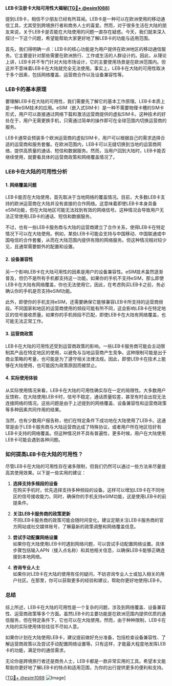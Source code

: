 **LEB卡注册卡大陆可用性大揭秘[[TG💪+ @esim1088](https://t.me/s/esim1088)]**

提到LEB卡，相信不少朋友已经有所耳闻。LEB卡是一种可以在欧洲使用的移动通信工具，尤其受到跨境旅行者和商务人士的喜爱。然而，对于很多生活在大陆的朋友来说，关于LEB卡是否能在大陆使用的问题一直存在疑惑。今天，我们就来深入探讨一下这个问题，希望能帮助大家更好地了解LEB卡的功能与适用范围。

首先，我们得明确一点：LEB卡的核心功能是为用户提供在欧洲地区的移动通信服务。它主要是针对那些需要在欧洲旅行、工作或生活的人群设计的。因此，从理论上讲，LEB卡并不专门针对大陆市场设计，它的主要使用场景是在欧洲范围内。但这并不意味着LEB卡在大陆就完全无法使用。事实上，LEB卡在大陆的可用性取决于多个因素，包括网络覆盖、运营商合作以及设备兼容性等。

### LEB卡的基本原理

要理解LEB卡在大陆的可用性，我们需要先了解它的基本工作原理。LEB卡本质上是一种eSIM技术的应用。eSIM（嵌入式SIM卡）是一种不需要物理卡槽的SIM卡形式，用户可以直接通过网络下载和激活运营商提供的虚拟SIM卡。这种技术的好处在于，用户无需更换手机，只需通过简单的操作即可在全球范围内切换运营商的服务。

LEB卡通常会预装多个欧洲运营商的虚拟SIM卡，用户可以根据自己的需求选择合适的运营商和服务套餐。在欧洲范围内，LEB卡可以无缝切换到当地的运营商网络，提供高质量的通话、短信和数据服务。然而，当用户回到大陆时，LEB卡能否继续使用，就要看具体的运营商政策和网络覆盖情况了。

### LEB卡在大陆的可用性分析

#### 1. 网络覆盖问题

LEB卡能否在大陆使用，首先取决于当地网络的覆盖情况。目前，大多数LEB卡支持的欧洲运营商在大陆并没有直接的合作网络。这意味着即使LEB卡本身具备eSIM功能，但在大陆地区可能无法找到有效的网络信号。这种情况会导致用户无法正常使用LEB卡的通话、短信和数据服务。

不过，也有一些LEB卡服务商与大陆的运营商建立了合作关系，使得LEB卡在特定情况下可以在大陆使用。例如，某些LEB卡可能会支持与中国移动、中国联通或中国电信的合作套餐，从而在大陆范围内提供有限的网络服务。但这种情况相对较少见，且通常需要额外的配置和设置。

#### 2. 设备兼容性

另一个影响LEB卡在大陆可用性的因素是用户的设备兼容性。eSIM技术虽然逐渐普及，但仍不是所有手机都支持这一功能。如果你的手机不支持eSIM，那么即使LEB卡在大陆有网络覆盖，你也无法使用它。因此，在考虑购买LEB卡之前，务必确认你的手机是否支持eSIM功能。

此外，即使你的手机支持eSIM，还需要确保它能够兼容LEB卡所支持的运营商频段。不同国家和地区的运营商使用的频段可能有所不同，这会影响LEB卡在特定地区的信号接收质量。如果你的手机频段不匹配，即使LEB卡在大陆有网络覆盖，也可能无法正常工作。

#### 3. 运营商政策

LEB卡在大陆的可用性还受到运营商政策的影响。一些LEB卡服务商可能会主动限制其产品在特定地区的使用，以避免与当地运营商产生竞争。这种限制可能是出于商业策略的考量，也可能是为了遵守相关法律法规。因此，即使LEB卡在技术上能够在大陆使用，也可能因为政策原因而被禁止。

#### 4. 实际使用体验

从实际使用情况来看，LEB卡在大陆的可用性确实存在一定的局限性。大多数用户反馈称，在大陆使用LEB卡时，信号不稳定，通话质量较差，甚至有时会出现无法连接网络的情况。这些问题是由于上述提到的网络覆盖、设备兼容性和运营商政策等多种因素共同作用的结果。

当然，也有少数用户报告称，他们在特定条件下成功地在大陆使用了LEB卡。这通常是由于LEB卡服务商与大陆运营商达成了特殊协议，或者用户所在地区恰好有LEB卡支持的网络覆盖。但这种情况并不具有普遍性，更多时候，用户在大陆使用LEB卡可能会遇到各种问题。

### 如何提高LEB卡在大陆的可用性？

尽管LEB卡在大陆的可用性存在诸多限制，但我们仍然可以通过一些方法来尽量提高其使用效果。以下是一些实用的建议：

1. **选择支持多频段的设备**  
   在购买手机时，优先选择支持多种频段的设备。这样可以增加LEB卡在不同地区的信号接收能力。同时，确保你的手机支持eSIM功能，这是使用LEB卡的前提条件。

2. **关注LEB卡服务商的政策更新**  
   不同LEB卡服务商的政策可能会随时间变化。建议定期关注LEB卡服务商的官方网站或社交媒体账号，了解最新的政策调整和网络覆盖信息。

3. **尝试手动配置网络设置**  
   如果你在大陆使用LEB卡时遇到网络问题，可以尝试手动配置网络设置。具体步骤包括输入APN（接入点名称）和其他相关信息，以确保LEB卡能够正确连接到本地网络。

4. **咨询专业人士**  
   如果你对LEB卡在大陆的使用有任何疑问，不妨咨询专业人士或加入相关的用户社区。在那里，你可以获取更多的经验和建议，帮助你更好地使用LEB卡。

### 总结

综上所述，LEB卡在大陆的可用性是一个复杂的问题，涉及到网络覆盖、设备兼容性、运营商政策等多个方面。虽然LEB卡的主要功能是在欧洲范围内提供优质的通信服务，但在特定条件下，它也可以在大陆使用。然而，由于种种限制，LEB卡在大陆的实际使用体验往往不尽如人意。

如果你计划在大陆使用LEB卡，建议提前做好充分准备，包括检查设备兼容性、了解运营商政策以及尝试手动配置网络设置等。只有这样，才能最大程度地发挥LEB卡的功能，满足你的通信需求。

无论你是跨境旅行者还是商务人士，LEB卡都是一款非常实用的工具。希望本文能帮助你更好地了解LEB卡的特点和适用范围，为你的出行提供更多的便利和支持。

[[TG💪+ @esim1088](https://t.me/s/esim1088) ![Image](https://i.postimg.cc/4NQfJmqS/Snipaste-2025-05-13-00-14-12.png)]